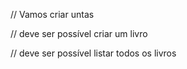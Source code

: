// Vamos criar untas 

// deve ser possível criar um livro

// deve ser possível listar todos os livros